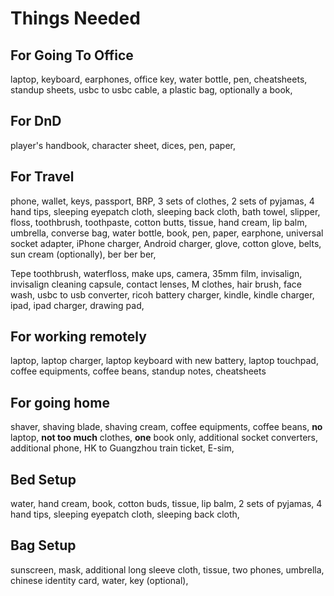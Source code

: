 # Things Needed

## For Going To Office

laptop, keyboard, earphones, office key, water bottle, pen, cheatsheets,
standup sheets, usbc to usbc cable, a plastic bag, optionally a book,

## For DnD

player's handbook, character sheet, dices, pen, paper,

## For Travel

phone, wallet, keys,
passport, BRP,
3 sets of clothes, 
2 sets of pyjamas, 4 hand tips, sleeping eyepatch cloth, sleeping back cloth,
bath towel, slipper,
floss, toothbrush, toothpaste,
cotton butts, tissue,
hand cream, lip balm, umbrella, converse bag,
water bottle,
book, pen, paper,
earphone, universal socket adapter, iPhone charger, Android charger,
glove, cotton glove,
belts,
sun cream (optionally),
ber ber ber,

Tepe toothbrush, waterfloss, make ups, camera, 35mm film, invisalign, invisalign
cleaning capsule, contact lenses, M clothes, hair brush,
face wash, usbc to usb converter, ricoh battery charger, 
kindle, kindle charger, ipad, ipad charger, drawing pad,

## For working remotely

laptop, laptop charger, laptop keyboard with new battery, laptop touchpad, 
coffee equipments, coffee beans,
standup notes, cheatsheets

## For going home

shaver, shaving blade, shaving cream,
coffee equipments, coffee beans,
**no** laptop, **not too much** clothes, **one** book only,
additional socket converters, additional phone,
HK to Guangzhou train ticket,
E-sim, 

## Bed Setup

water, hand cream, book, cotton buds, tissue,
lip balm,
2 sets of pyjamas, 4 hand tips, sleeping eyepatch cloth, sleeping back cloth,

## Bag Setup

sunscreen, mask, additional long sleeve cloth, tissue, two phones, umbrella,
chinese identity card, water, key (optional),
